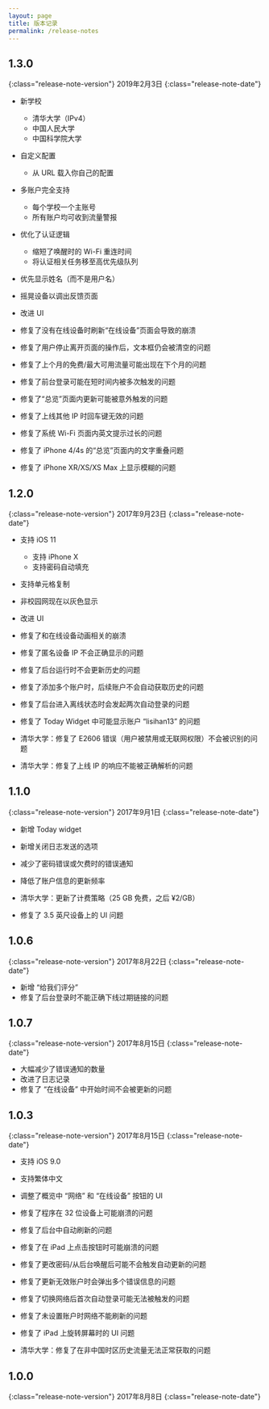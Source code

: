 ```yaml
---
layout: page
title: 版本记录
permalink: /release-notes
---
```


## 1.3.0
{:class="release-note-version"}
2019年2月3日
{:class="release-note-date"}

* 新学校
    * 清华大学（IPv4）
    * 中国人民大学
    * 中国科学院大学
* 自定义配置
    * 从 URL 载入你自己的配置
* 多账户完全支持
    * 每个学校一个主账号
    * 所有账户均可收到流量警报
* 优化了认证逻辑
    * 缩短了唤醒时的 Wi-Fi 重连时间
    * 将认证相关任务移至高优先级队列
* 优先显示姓名（而不是用户名）
* 摇晃设备以调出反馈页面
* 改进 UI

* 修复了没有在线设备时刷新“在线设备”页面会导致的崩溃
* 修复了用户停止离开页面的操作后，文本框仍会被清空的问题
* 修复了上个月的免费/最大可用流量可能出现在下个月的问题
* 修复了前台登录可能在短时间内被多次触发的问题
* 修复了“总览”页面内更新可能被意外触发的问题
* 修复了上线其他 IP 时回车键无效的问题
* 修复了系统 Wi-Fi 页面内英文提示过长的问题
* 修复了 iPhone 4/4s 的“总览”页面内的文字重叠问题
* 修复了 iPhone XR/XS/XS Max 上显示模糊的问题

## 1.2.0
{:class="release-note-version"}
2017年9月23日
{:class="release-note-date"}

* 支持 iOS 11
    * 支持 iPhone X
    * 支持密码自动填充
* 支持单元格复制
* 非校园网现在以灰色显示
* 改进 UI

* 修复了和在线设备动画相关的崩溃
* 修复了匿名设备 IP 不会正确显示的问题
* 修复了后台运行时不会更新历史的问题
* 修复了添加多个账户时，后续账户不会自动获取历史的问题
* 修复了后台进入离线状态时会发起两次自动登录的问题
* 修复了 Today Widget 中可能显示账户 “lisihan13” 的问题
* 清华大学：修复了 E2606 错误（用户被禁用或无联网权限）不会被识别的问题
* 清华大学：修复了上线 IP 的响应不能被正确解析的问题

## 1.1.0
{:class="release-note-version"}
2017年9月1日
{:class="release-note-date"}

* 新增 Today widget
* 新增关闭日志发送的选项
* 减少了密码错误或欠费时的错误通知
* 降低了账户信息的更新频率
* 清华大学：更新了计费策略（25 GB 免费，之后 ¥2/GB）

* 修复了 3.5 英尺设备上的 UI 问题

## 1.0.6
{:class="release-note-version"}
2017年8月22日
{:class="release-note-date"}

* 新增 “给我们评分”
* 修复了后台登录时不能正确下线过期链接的问题


## 1.0.7
{:class="release-note-version"}
2017年8月15日
{:class="release-note-date"}

* 大幅减少了错误通知的数量
* 改进了日志记录
* 修复了 “在线设备” 中开始时间不会被更新的问题

## 1.0.3
{:class="release-note-version"}
2017年8月15日
{:class="release-note-date"}

* 支持 iOS 9.0
* 支持繁体中文
* 调整了概览中 “网络” 和 “在线设备” 按钮的 UI

* 修复了程序在 32 位设备上可能崩溃的问题
* 修复了后台中自动刷新的问题
* 修复了在 iPad 上点击按钮时可能崩溃的问题
* 修复了更改密码/从后台唤醒后可能不会触发自动更新的问题
* 修复了更新无效账户时会弹出多个错误信息的问题
* 修复了切换网络后首次自动登录可能无法被触发的问题
* 修复了未设置账户时网络不能刷新的问题
* 修复了 iPad 上旋转屏幕时的 UI 问题
* 清华大学：修复了在非中国时区历史流量无法正常获取的问题

## 1.0.0
{:class="release-note-version"}
2017年8月8日
{:class="release-note-date"}
